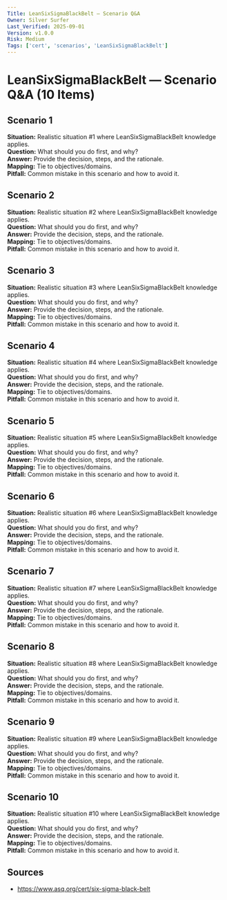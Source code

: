 ```yaml
---
Title: LeanSixSigmaBlackBelt — Scenario Q&A
Owner: Silver Surfer
Last_Verified: 2025-09-01
Version: v1.0.0
Risk: Medium
Tags: ['cert', 'scenarios', 'LeanSixSigmaBlackBelt']
---
```


# LeanSixSigmaBlackBelt — Scenario Q&A (10 Items)

## Scenario 1

**Situation:** Realistic situation #1 where LeanSixSigmaBlackBelt knowledge applies.  
**Question:** What should you do first, and why?  
**Answer:** Provide the decision, steps, and the rationale.  
**Mapping:** Tie to objectives/domains.  
**Pitfall:** Common mistake in this scenario and how to avoid it.

## Scenario 2

**Situation:** Realistic situation #2 where LeanSixSigmaBlackBelt knowledge applies.  
**Question:** What should you do first, and why?  
**Answer:** Provide the decision, steps, and the rationale.  
**Mapping:** Tie to objectives/domains.  
**Pitfall:** Common mistake in this scenario and how to avoid it.

## Scenario 3

**Situation:** Realistic situation #3 where LeanSixSigmaBlackBelt knowledge applies.  
**Question:** What should you do first, and why?  
**Answer:** Provide the decision, steps, and the rationale.  
**Mapping:** Tie to objectives/domains.  
**Pitfall:** Common mistake in this scenario and how to avoid it.

## Scenario 4

**Situation:** Realistic situation #4 where LeanSixSigmaBlackBelt knowledge applies.  
**Question:** What should you do first, and why?  
**Answer:** Provide the decision, steps, and the rationale.  
**Mapping:** Tie to objectives/domains.  
**Pitfall:** Common mistake in this scenario and how to avoid it.

## Scenario 5

**Situation:** Realistic situation #5 where LeanSixSigmaBlackBelt knowledge applies.  
**Question:** What should you do first, and why?  
**Answer:** Provide the decision, steps, and the rationale.  
**Mapping:** Tie to objectives/domains.  
**Pitfall:** Common mistake in this scenario and how to avoid it.

## Scenario 6

**Situation:** Realistic situation #6 where LeanSixSigmaBlackBelt knowledge applies.  
**Question:** What should you do first, and why?  
**Answer:** Provide the decision, steps, and the rationale.  
**Mapping:** Tie to objectives/domains.  
**Pitfall:** Common mistake in this scenario and how to avoid it.

## Scenario 7

**Situation:** Realistic situation #7 where LeanSixSigmaBlackBelt knowledge applies.  
**Question:** What should you do first, and why?  
**Answer:** Provide the decision, steps, and the rationale.  
**Mapping:** Tie to objectives/domains.  
**Pitfall:** Common mistake in this scenario and how to avoid it.

## Scenario 8

**Situation:** Realistic situation #8 where LeanSixSigmaBlackBelt knowledge applies.  
**Question:** What should you do first, and why?  
**Answer:** Provide the decision, steps, and the rationale.  
**Mapping:** Tie to objectives/domains.  
**Pitfall:** Common mistake in this scenario and how to avoid it.

## Scenario 9

**Situation:** Realistic situation #9 where LeanSixSigmaBlackBelt knowledge applies.  
**Question:** What should you do first, and why?  
**Answer:** Provide the decision, steps, and the rationale.  
**Mapping:** Tie to objectives/domains.  
**Pitfall:** Common mistake in this scenario and how to avoid it.

## Scenario 10

**Situation:** Realistic situation #10 where LeanSixSigmaBlackBelt knowledge applies.  
**Question:** What should you do first, and why?  
**Answer:** Provide the decision, steps, and the rationale.  
**Mapping:** Tie to objectives/domains.  
**Pitfall:** Common mistake in this scenario and how to avoid it.

## Sources
- https://www.asq.org/cert/six-sigma-black-belt
